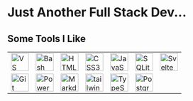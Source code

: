 # Just Another Full Stack Dev...

## Some Tools I Like

<table>
    <tr>
        <td>
            <a href="#"
                ><img
                    alt="VS Code"
                    width="40"
                    src="https://github.com/onemarc/tech-icons/raw/main/icons/vscode-dark.svg"
            /></a>
        </td>
        <td>
            <a href="#"
                ><img
                    alt="Bash"
                    width="40"
                    src="https://github.com/onemarc/tech-icons/raw/main/icons/bash-dark.svg"
            /></a>
        </td>
        <td>
            <a href="#"
                ><img
                    alt="HTML5"
                    width="40"
                    src="https://github.com/onemarc/tech-icons/raw/main/icons/html.svg"
            /></a>
        </td>
        <td>
            <a href="#"
                ><img
                    alt="CSS3"
                    width="40"
                    src="https://github.com/onemarc/tech-icons/raw/main/icons/css.svg"
            /></a>
        </td>
        <td>
            <a href="#"
                ><img
                    alt="JavaScript"
                    width="40"
                    src="https://github.com/onemarc/tech-icons/raw/main/icons/javascript.svg"
            /></a>
        </td>
        <td>
            <a href="#"
                ><img
                    alt="SQLite"
                    width="40"
                    src="https://github.com/onemarc/tech-icons/raw/main/icons/sqllite.svg"
            /></a>
        </td>
        <td>
            <a href="#"
                ><img
                    alt="SvelteKit"
                    width="40"
                    src="https://github.com/onemarc/tech-icons/raw/main/icons/svelte-dark.svg"
            /></a>
        </td>
    </tr>
    <tr>
        <td>
            <a href="#"
                ><img
                    alt="Git"
                    width="40"
                    src="https://github.com/onemarc/tech-icons/raw/main/icons/git.svg"
            /></a>
        </td>   
        <td>
            <a href="#"
                ><img
                    alt="PowerShell"
                    width="40"
                    src="https://github.com/onemarc/tech-icons/raw/main/icons/powershell-dark.svg"
            /></a>
        </td>     
        <td>
            <a href="#"
                ><img
                    alt="Markdown"
                    width="40"
                    src="https://github.com/onemarc/tech-icons/raw/main/icons/markdown-light.svg"
            /></a>
        </td>
        <td>
            <a href="#"
                ><img
                    alt="tailwindcss"
                    width="40"
                    src="https://github.com/onemarc/tech-icons/raw/main/icons/tailwindcss-dark.svg"
            /></a>
        </td>
        <td>
            <a href="#"
                ><img
                    alt="TypeScript"
                    width="40"
                    src="https://github.com/onemarc/tech-icons/raw/main/icons/typescript.svg"
            /></a>
        </td>
        <td>
            <a href="#"
                ><img
                    alt="PostgreSQL"
                    width="40"
                    src="https://github.com/onemarc/tech-icons/raw/main/icons/postgressql-dark.svg"
            /></a>
        </td>
    </tr>
</table>
